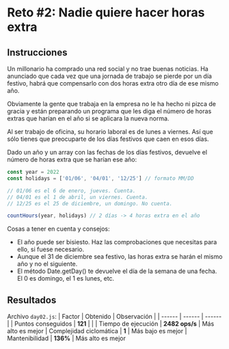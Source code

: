 # Reto #2: Nadie quiere hacer horas extra

## Instrucciones

Un millonario ha comprado una red social y no trae buenas noticias. Ha anunciado que cada vez que una jornada de trabajo se pierde por un día festivo, habrá que compensarlo con dos horas extra otro día de ese mismo año.

Obviamente la gente que trabaja en la empresa no le ha hecho ni pizca de gracia y están preparando un programa que les diga el número de horas extras que harían en el año si se aplicara la nueva norma.

Al ser trabajo de oficina, su horario laboral es de lunes a viernes. Así que sólo tienes que preocuparte de los días festivos que caen en esos días.

Dado un año y un array con las fechas de los días festivos, devuelve el número de horas extra que se harían ese año:

``` javascript
const year = 2022
const holidays = ['01/06', '04/01', '12/25'] // formato MM/DD

// 01/06 es el 6 de enero, jueves. Cuenta.
// 04/01 es el 1 de abril, un viernes. Cuenta.
// 12/25 es el 25 de diciembre, un domingo. No cuenta.

countHours(year, holidays) // 2 días -> 4 horas extra en el año
```

Cosas a tener en cuenta y consejos:

* El año puede ser bisiesto. Haz las comprobaciones que necesitas para ello, si fuese necesario.
* Aunque el 31 de diciembre sea festivo, las horas extra se harán el mismo año y no el siguiente.
* El método Date.getDay() te devuelve el día de la semana de una fecha. El 0 es domingo, el 1 es lunes, etc.

## Resultados

Archivo `day02.js`:
| Factor | Obtenido | Observación |
| ------ | ------ | ------ |
| Puntos conseguidos | **121** |  |
| Tiempo de ejecución | **2482 ops/s** | Más alto es mejor
| Complejidad ciclomática | **1** | Más bajo es mejor
| Mantenibilidad | **136%** | Más alto es mejor
